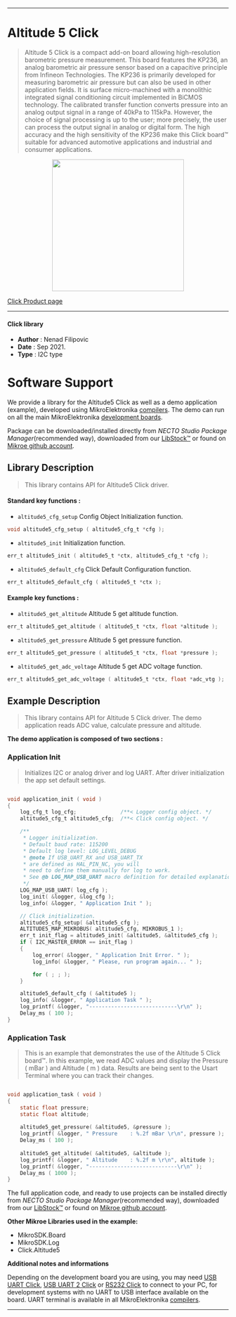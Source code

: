 
---
# Altitude 5 Click

> Altitude 5 Click is a compact add-on board allowing high-resolution barometric pressure measurement. This board features the KP236, an analog barometric air pressure sensor based on a capacitive principle from Infineon Technologies. The KP236 is primarily developed for measuring barometric air pressure but can also be used in other application fields. It is surface micro-machined with a monolithic integrated signal conditioning circuit implemented in BiCMOS technology. The calibrated transfer function converts pressure into an analog output signal in a range of 40kPa to 115kPa. However, the choice of signal processing is up to the user; more precisely, the user can process the output signal in analog or digital form. The high accuracy and the high sensitivity of the KP236 make this Click board™ suitable for advanced automotive applications and industrial and consumer applications.

<p align="center">
  <img src="https://download.mikroe.com/images/click_for_ide/altitude5_click.png" height=300px>
</p>

[Click Product page](https://www.mikroe.com/altitude-5-click)

---


#### Click library

- **Author**        : Nenad Filipovic
- **Date**          : Sep 2021.
- **Type**          : I2C type


# Software Support

We provide a library for the Altitude5 Click
as well as a demo application (example), developed using MikroElektronika
[compilers](https://www.mikroe.com/necto-studio).
The demo can run on all the main MikroElektronika [development boards](https://www.mikroe.com/development-boards).

Package can be downloaded/installed directly from *NECTO Studio Package Manager*(recommended way), downloaded from our [LibStock&trade;](https://libstock.mikroe.com) or found on [Mikroe github account](https://github.com/MikroElektronika/mikrosdk_click_v2/tree/master/clicks).

## Library Description

> This library contains API for Altitude5 Click driver.

#### Standard key functions :

- `altitude5_cfg_setup` Config Object Initialization function.
```c
void altitude5_cfg_setup ( altitude5_cfg_t *cfg );
```

- `altitude5_init` Initialization function.
```c
err_t altitude5_init ( altitude5_t *ctx, altitude5_cfg_t *cfg );
```

- `altitude5_default_cfg` Click Default Configuration function.
```c
err_t altitude5_default_cfg ( altitude5_t *ctx );
```

#### Example key functions :

- `altitude5_get_altitude` Altitude 5 get altitude function.
```c
err_t altitude5_get_altitude ( altitude5_t *ctx, float *altitude );
```

- `altitude5_get_pressure` Altitude 5 get pressure function.
```c
err_t altitude5_get_pressure ( altitude5_t *ctx, float *pressure );
```

- `altitude5_get_adc_voltage` Altitude 5 get ADC voltage function.
```c
err_t altitude5_get_adc_voltage ( altitude5_t *ctx, float *adc_vtg );
```

## Example Description

> This library contains API for Altitude 5 Click driver.
> The demo application reads ADC value, calculate pressure and altitude.

**The demo application is composed of two sections :**

### Application Init

> Initializes I2C or analog driver and log UART.
> After driver initialization the app set default settings.

```c

void application_init ( void ) 
{
    log_cfg_t log_cfg;              /**< Logger config object. */
    altitude5_cfg_t altitude5_cfg;  /**< Click config object. */

    /** 
     * Logger initialization.
     * Default baud rate: 115200
     * Default log level: LOG_LEVEL_DEBUG
     * @note If USB_UART_RX and USB_UART_TX 
     * are defined as HAL_PIN_NC, you will 
     * need to define them manually for log to work. 
     * See @b LOG_MAP_USB_UART macro definition for detailed explanation.
     */
    LOG_MAP_USB_UART( log_cfg );
    log_init( &logger, &log_cfg );
    log_info( &logger, " Application Init " );

    // Click initialization.
    altitude5_cfg_setup( &altitude5_cfg );
    ALTITUDE5_MAP_MIKROBUS( altitude5_cfg, MIKROBUS_1 );
    err_t init_flag = altitude5_init( &altitude5, &altitude5_cfg );
    if ( I2C_MASTER_ERROR == init_flag ) 
    {
        log_error( &logger, " Application Init Error. " );
        log_info( &logger, " Please, run program again... " );

        for ( ; ; );
    }

    altitude5_default_cfg ( &altitude5 );
    log_info( &logger, " Application Task " );
    log_printf( &logger, "----------------------------\r\n" );
    Delay_ms ( 100 );
}

```

### Application Task

> This is an example that demonstrates the use of the Altitude 5 Click board™.
> In this example, we read ADC values and 
> display the Pressure ( mBar ) and Altitude ( m ) data.
> Results are being sent to the Usart Terminal where you can track their changes.

```c

void application_task ( void ) 
{
    static float pressure;
    static float altitude;
    
    altitude5_get_pressure( &altitude5, &pressure );
    log_printf( &logger, " Pressure    : %.2f mBar \r\n", pressure );
    Delay_ms ( 100 );
    
    altitude5_get_altitude( &altitude5, &altitude );
    log_printf( &logger, " Altitude    : %.2f m \r\n", altitude );
    log_printf( &logger, "----------------------------\r\n" );
    Delay_ms ( 1000 );
}

```

The full application code, and ready to use projects can be installed directly from *NECTO Studio Package Manager*(recommended way), downloaded from our [LibStock&trade;](https://libstock.mikroe.com) or found on [Mikroe github account](https://github.com/MikroElektronika/mikrosdk_click_v2/tree/master/clicks).

**Other Mikroe Libraries used in the example:**

- MikroSDK.Board
- MikroSDK.Log
- Click.Altitude5

**Additional notes and informations**

Depending on the development board you are using, you may need
[USB UART Click](https://www.mikroe.com/usb-uart-click),
[USB UART 2 Click](https://www.mikroe.com/usb-uart-2-click) or
[RS232 Click](https://www.mikroe.com/rs232-click) to connect to your PC, for
development systems with no UART to USB interface available on the board. UART
terminal is available in all MikroElektronika
[compilers](https://shop.mikroe.com/compilers).

---
 